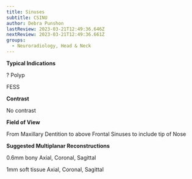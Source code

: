 ```yaml
---
title: Sinuses
subtitle: CSINU
author: Debra Punshon
lastReview: 2023-03-21T12:49:36.646Z
nextReview: 2023-03-21T12:49:36.661Z
groups:
  - Neuroradiology, Head & Neck
---
```

**T﻿ypical Indications**

?﻿ Polyp

F﻿ESS

**C﻿ontrast**

N﻿o contrast

**F﻿ield of View**

F﻿rom Maxillary Dentition to above Frontal Sinuses to include tip of Nose

**S﻿uggested Multiplanar Reconstructions**

0﻿.6mm bony Axial, Coronal, Sagittal

1mm soft tissue Axial, Coronal, Sagittal
